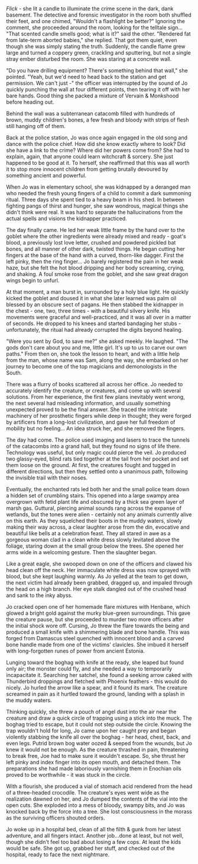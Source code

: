 *Flick* \- she lit a candle to illuminate the crime scene in the dark, dank basement. The detective and forensic investigator in the room both shuffled their feet, and one chimed, "Wouldn't a flashlight be better?" Ignoring the comment, she proceeded around the room, looking for the telltale sign... "That scented candle smells good; what is it?" said the other. "Rendered fat from late-term aborted babies," she replied. That got them quiet, even though she was simply stating the truth. Suddenly, the candle flame grew large and turned a coppery green, crackling and sputtering, but not a single stray ember disturbed the room. She was staring at a concrete wall.

"Do you have drilling equipment? There's something behind that wall," she pointed. "Yeah, but we'd need to head back to the station and get permission. We can't just -" the officer was interrupted by the sound of Jo quickly punching the wall at four different points, then tearing it off with her bare hands. Good thing she packed a mixture of Vervain & Monkshood before heading out.

Behind the wall was a subterranean catacomb filled with hundreds of brown, muddy children's bones, a few fresh and bloody with strips of flesh still hanging off of them.

Back at the police station, Jo was once again engaged in the old song and dance with the police chief. How did she know exactly where to look? Did she have a link to the crime? Where did her powers come from? She had to explain, again, that anyone could learn witchcraft & sorcery. She just happened to be good at it. To herself, she reaffirmed that this was all worth it to stop more innocent children from getting brutally devoured by something ancient and powerful.

When Jo was in elementary school, she was kidnapped by a deranged man who needed the fresh young fingers of a child to commit a dark summoning ritual. Three days she spent tied to a heavy beam in his shed. In between fighting pangs of thirst and hunger, she saw wondrous, magical things she didn't think were real. It was hard to separate the hallucinations from the actual spells and visions the kidnapper practiced.

The day finally came. He led her weak little frame by the hand over to the goblet where the other ingredients were already mixed and ready - goat's blood, a previously lost love letter,  crushed and powdered pickled bat bones, and all manner of other dark, twisted things. He began cutting her fingers at the base of the hand with a curved, thorn-like dagger. First the left pinky, then the ring finger... Jo barely registered the pain in her weak haze, but she felt the hot blood dripping and her body screaming, crying, and shaking. A foul smoke rose from the goblet, and she saw great dragon wings begin to unfurl.

At that moment, a man burst in, surrounded by a holy blue light. He quickly kicked the goblet and doused it in what she later learned was palm oil blessed by an obscure sect of pagans. He then stabbed the kidnapper in the chest - one, two, three times - with a beautiful silvery knife. His movements were graceful and well-practiced, and it was all over in a matter of seconds. He dropped to his knees and started bandaging her stubs - unfortunately, the ritual had already corrupted the digits beyond healing.

"Were you sent by God, to save me?" she asked meekly. He laughed. "The gods don't care about you and me, little girl. It's up to us to carve our own paths." From then on, she took the lesson to heart, and with a little help from the man, whose name was Sam, along the way, she embarked on her journey to become one of the top magicians and demonologists in the South.

There was a flurry of books scattered all across her office. Jo needed to accurately identify the creature, or creatures, and come up with several solutions. From her experience, the first few plans inevitably went wrong, the next several had misleading information, and usually something unexpected proved to be the final answer. She traced the intricate machinery of her prosthetic fingers while deep in thought; they were forged by artificers from a long-lost civilization, and gave her full freedom of mobility but no feeling... An idea struck her, and she removed the fingers.

The day had come. The police used imaging and lasers to trace the tunnels of the catacombs into a grand hall, but they found no signs of life there. Technology was useful, but only magic could pierce the veil. Jo produced two glassy-eyed, blind rats tied together at the tail from her pocket and set them loose on the ground. At first, the creatures fought and tugged in different directions, but then they settled onto a unanimous path, following the invisible trail with their noses.

Eventually, the enchanted rats led both her and the small police team down a hidden set of crumbling stairs. This opened into a large swampy area overgrown with fetid plant life and obscured by a thick sea green layer of marsh gas. Guttural, piercing animal sounds rang across the expanse of wetlands, but the tones were alien - certainly not any animals currently alive on this earth. As they squelched their boots in the muddy waters, slowly making their way across, a clear laughter arose from the din, evocative and beautiful like bells at a celebration feast. They all stared in awe as a gorgeous woman clad in a clean white dress slowly levitated above the foliage, staring down at the small group below the trees. She opened her arms wide in a welcoming gesture. Then the slaughter began.

Like a great eagle, she swooped down on one of the officers and clawed his head clean off the neck. Her immaculate white dress was now sprayed with blood, but she kept laughing warmly. As Jo yelled at the team to get down, the next victim had already been grabbed, dragged up, and impaled through the head on a high branch. Her eye stalk dangled out of the crushed head and sank to the inky abyss.

Jo cracked open one of her homemade flare mixtures with Henbane, which glowed a bright gold against the murky blue-green surroundings. This gave the creature pause, but she proceeded to murder two more officers after the initial shock wore off. Cursing, Jo threw the flare towards the being and produced a small knife with a shimmering blade and bone handle. This was forged from Damascus steel quenched with innocent blood and a carved bone handle made from one of the victims' clavicles. She imbued it herself with long-forgotten runes of power from ancient Estonia.

Lunging toward the boghag with knife at the ready, she leaped but found only air; the monster could fly, and she needed a way to temporarily incapacitate it. Searching her satchel, she found a seeking arrow caked with Thunderbird droppings and fletched with Phoenix feathers - this would do nicely. Jo hurled the arrow like a spear, and it found its mark. The creature screamed in pain as it hurtled toward the ground, landing with a splash in the muddy waters.

Thinking quickly, she threw a pouch of angel dust into the air near the creature and draw a quick circle of trapping using a stick into the muck. The boghag tried to escape, but it could not step outside the circle. Knowing the trap wouldn't hold for long, Jo came upon her caught prey and began violently stabbing the knife all over the boghag - her head, chest, back, and even legs. Putrid brown bog water oozed & seeped from the wounds, but Jo knew it would not be enough. As the creature thrashed in pain, threatening to break free, Joe had to make sure it wouldn't escape. So, she thrust her left pinky and index finger into its open mouth, and detached them. The preparations she had made laboriously varnishing them in Enochian oils proved to be worthwhile - it was stuck in the circle.

With a flourish, she produced a vial of stomach acid rendered from the head of a three-headed crocodile. The creature's eyes went wide as the realization dawned on her, and Jo dumped the contents of the vial into the open cuts. She exploded into a mess of bloody, swampy bits, and Jo was knocked back by the force into a tree. She lost consciousness in the morass as the surviving officers shouted orders.

Jo woke up in a hospital bed, clean of all the filth & gunk from her latest adventure, and all fingers intact. Another job...done at least, but not well, though she didn't feel too bad about losing a few cops. At least the kids would be safe. She got up, grabbed her stuff, and checked out of the hospital, ready to face the next nightmare.